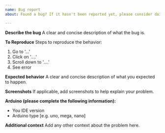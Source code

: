 ```yaml
---
name: Bug report
about: Found a bug? If it hasn't been reported yet, please consider doing it!

---
```


**Describe the bug**
A clear and concise description of what the bug is.

**To Reproduce**
Steps to reproduce the behavior:
1. Go to '...'
2. Click on '....'
3. Scroll down to '....'
4. See error

**Expected behavior**
A clear and concise description of what you expected to happen.

**Screenshots**
If applicable, add screenshots to help explain your problem.

**Arduino (please complete the following information):**
 - You IDE version
 - Arduino type [e.g. uno, mega, nano]

**Additional context**
Add any other context about the problem here.

